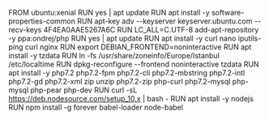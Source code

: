 FROM ubuntu:xenial
RUN yes | apt update
RUN apt install -y  software-properties-common
RUN apt-key adv --keyserver keyserver.ubuntu.com --recv-keys 4F4EA0AAE5267A6C
RUN LC_ALL=C.UTF-8 add-apt-repository -y ppa:ondrej/php
RUN yes | apt update
RUN apt install -y curl nano iputils-ping curl nginx
RUN export DEBIAN_FRONTEND=noninteractive
RUN apt install -y tzdata
RUN ln -fs /usr/share/zoneinfo/Europe/Istanbul /etc/localtime
RUN dpkg-reconfigure --frontend noninteractive tzdata
RUN apt install -y php7.2 php7.2-fpm php7.2-cli php7.2-mbstring php7.2-intl php7.2-gd php7.2-xml zip unzip php7.2-zip php-curl php7.2-mysql php-mysql php-pear php-dev
RUN curl -sL https://deb.nodesource.com/setup_10.x | bash -
RUN apt install -y nodejs
RUN npm install -g forever babel-loader node-babel
